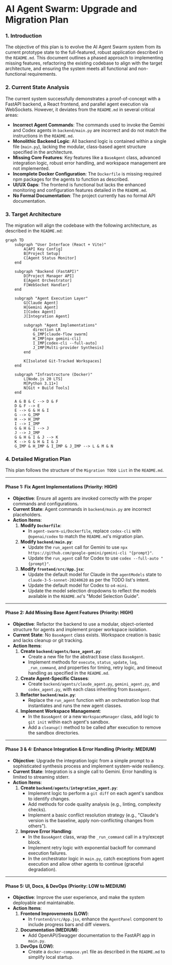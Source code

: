 # AI Agent Swarm: Upgrade and Migration Plan

### 1. Introduction

The objective of this plan is to evolve the AI Agent Swarm system from its current prototype state to the full-featured, robust application described in the `README.md`. This document outlines a phased approach to implementing missing features, refactoring the existing codebase to align with the target architecture, and ensuring the system meets all functional and non-functional requirements.

### 2. Current State Analysis

The current system successfully demonstrates a proof-of-concept with a FastAPI backend, a React frontend, and parallel agent execution via WebSockets. However, it deviates from the `README.md` in several critical areas:

*   **Incorrect Agent Commands**: The commands used to invoke the Gemini and Codex agents in `backend/main.py` are incorrect and do not match the instructions in the `README.md`.
*   **Monolithic Backend Logic**: All backend logic is contained within a single file (`main.py`), lacking the modular, class-based agent structure specified in the architecture.
*   **Missing Core Features**: Key features like a `BaseAgent` class, advanced integration logic, robust error handling, and workspace management are not implemented.
*   **Incomplete Docker Configuration**: The `Dockerfile` is missing required npm packages for the agents to function as described.
*   **UI/UX Gaps**: The frontend is functional but lacks the enhanced monitoring and configuration features detailed in the `README.md`.
*   **No Formal Documentation**: The project currently has no formal API documentation.

### 3. Target Architecture

The migration will align the codebase with the following architecture, as described in the `README.md`:

```mermaid
graph TD
    subgraph "User Interface (React + Vite)"
        A[API Key Config]
        B[Project Setup]
        C[Agent Status Monitor]
    end

    subgraph "Backend (FastAPI)"
        D[Project Manager API]
        E[Agent Orchestrator]
        F[WebSocket Handler]
    end

    subgraph "Agent Execution Layer"
        G[Claude Agent]
        H[Gemini Agent]
        I[Codex Agent]
        J[Integration Agent]

        subgraph "Agent Implementations"
            direction LR
            G_IMP[claude-flow swarm]
            H_IMP[npx gemini-cli]
            I_IMP[codex-cli --full-auto]
            J_IMP[Multi-provider Synthesis]
        end

        K[Isolated Git-Tracked Workspaces]
    end

    subgraph "Infrastructure (Docker)"
        L[Node.js 20 LTS]
        M[Python 3.11+]
        N[Git + Build Tools]
    end

    A & B & C --> D & F
    D & F --> E
    E --> G & H & I
    G --> G_IMP
    H --> H_IMP
    I --> I_IMP
    G & H & I --> J
    J --> J_IMP
    G & H & I & J --> K
    K --> G & H & I & J
    G_IMP & H_IMP & I_IMP & J_IMP --> L & M & N
```

### 4. Detailed Migration Plan

This plan follows the structure of the `Migration TODO List` in the `README.md`.

---

#### **Phase 1: Fix Agent Implementations (Priority: HIGH)**

*   **Objective**: Ensure all agents are invoked correctly with the proper commands and configurations.
*   **Current State**: Agent commands in `backend/main.py` are incorrect placeholders.
*   **Action Items**:
    1.  **Modify `Dockerfile`**:
        *   In `agent-swarm-ui/Dockerfile`, replace `codex-cli` with `@openai/codex` to match the `README.md`'s migration plan.
    2.  **Modify `backend/main.py`**:
        *   Update the `run_agent` call for Gemini to use `npx https://github.com/google-gemini/gemini-cli "{prompt}"`.
        *   Update the `run_agent` call for Codex to use `codex --full-auto "{prompt}"`.
    3.  **Modify `frontend/src/App.jsx`**:
        *   Update the default model for Claude in the `agentModels` state to `claude-3-5-sonnet-20240620` as per the TODO list's intent.
        *   Update the default model for Codex to `o4-mini`.
        *   Update the model selection dropdowns to reflect the models available in the `README.md`'s "Model Selection Guide".

---

#### **Phase 2: Add Missing Base Agent Features (Priority: HIGH)**

*   **Objective**: Refactor the backend to use a modular, object-oriented structure for agents and implement proper workspace isolation.
*   **Current State**: No `BaseAgent` class exists. Workspace creation is basic and lacks cleanup or git tracking.
*   **Action Items**:
    1.  **Create `backend/agents/base_agent.py`**:
        *   Create a new file for the abstract base class `BaseAgent`.
        *   Implement methods for `execute`, `status_update`, `log`, `_run_command`, and properties for timing, retry logic, and timeout handling as specified in the `README.md`.
    2.  **Create Agent-Specific Classes**:
        *   Create `backend/agents/claude_agent.py`, `gemini_agent.py`, and `codex_agent.py`, with each class inheriting from `BaseAgent`.
    3.  **Refactor `backend/main.py`**:
        *   Replace the `run_agent` function with an orchestration loop that instantiates and runs the new agent classes.
    4.  **Implement Workspace Management**:
        *   In the `BaseAgent` or a new `WorkspaceManager` class, add logic to `git init` within each agent's sandbox.
        *   Add a `cleanup()` method to be called after execution to remove the sandbox directories.

---

#### **Phase 3 & 4: Enhance Integration & Error Handling (Priority: MEDIUM)**

*   **Objective**: Upgrade the integration logic from a simple prompt to a sophisticated synthesis process and implement system-wide resiliency.
*   **Current State**: Integration is a single call to Gemini. Error handling is limited to streaming stderr.
*   **Action Items**:
    1.  **Create `backend/agents/integration_agent.py`**:
        *   Implement logic to perform a `git diff` on each agent's sandbox to identify changes.
        *   Add methods for code quality analysis (e.g., linting, complexity checks).
        *   Implement a basic conflict resolution strategy (e.g., "Claude's version is the baseline, apply non-conflicting changes from others").
    2.  **Improve Error Handling**:
        *   In the `BaseAgent` class, wrap the `_run_command` call in a try/except block.
        *   Implement retry logic with exponential backoff for command execution failures.
        *   In the orchestrator logic in `main.py`, catch exceptions from agent execution and allow other agents to continue (graceful degradation).

---

#### **Phase 5: UI, Docs, & DevOps (Priority: LOW to MEDIUM)**

*   **Objective**: Improve the user experience, and make the system deployable and maintainable.
*   **Action Items**:
    1.  **Frontend Improvements (LOW)**:
        *   In `frontend/src/App.jsx`, enhance the `AgentPanel` component to include progress bars and diff viewers.
    2.  **Documentation (MEDIUM)**:
        *   Add OpenAPI/Swagger documentation to the FastAPI app in `main.py`.
    3.  **DevOps (LOW)**:
        *   Create a `docker-compose.yml` file as described in the `README.md` to simplify local startup.